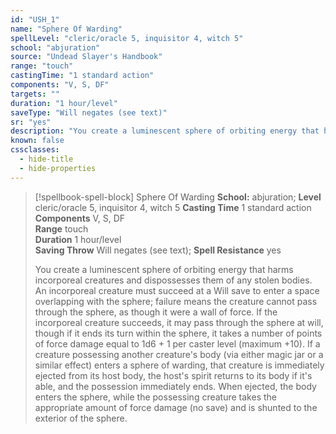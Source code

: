 ```yaml
---
id: "USH_1"
name: "Sphere Of Warding"
spellLevel: "cleric/oracle 5, inquisitor 4, witch 5"
school: "abjuration"
source: "Undead Slayer's Handbook"
range: "touch"
castingTime: "1 standard action"
components: "V, S, DF"
targets: ""
duration: "1 hour/level"
saveType: "Will negates (see text)"
sr: "yes"
description: "You create a luminescent sphere of orbiting energy that harms incorporeal creatures and dispossesses them of any stolen bodies. An incorporeal creature must succeed at a Will save to enter a space overlapping with the sphere; failure means the creature cannot pass through the sphere, as though it were a wall of force. If the incorporeal creature succeeds, it may pass through the sphere at will, though if it ends its turn within the sphere, it takes a number of points of force damage equal to 1d6 + 1 per caster level (maximum +10).  If a creature possessing another creature's body (via either magic jar or a similar effect) enters a sphere of warding, that creature is immediately ejected from its host body, the host's spirit returns to its body if it's able, and the possession immediately ends. When ejected, the body enters the sphere, while the possessing creature takes the appropriate amount of force damage (no save) and is shunted to the exterior of the sphere."
known: false
cssclasses:
  - hide-title
  - hide-properties
---
```


> [!spellbook-spell-block] Sphere Of Warding
> **School:** abjuration; **Level** cleric/oracle 5, inquisitor 4, witch 5
> **Casting Time** 1 standard action  
> **Components** V, S, DF  
> **Range** touch  
> **Duration** 1 hour/level  
> **Saving Throw** Will negates (see text); **Spell Resistance** yes
> 
> You create a luminescent sphere of orbiting energy that harms incorporeal creatures and dispossesses them of any stolen bodies. An incorporeal creature must succeed at a Will save to enter a space overlapping with the sphere; failure means the creature cannot pass through the sphere, as though it were a wall of force. If the incorporeal creature succeeds, it may pass through the sphere at will, though if it ends its turn within the sphere, it takes a number of points of force damage equal to 1d6 + 1 per caster level (maximum +10).  If a creature possessing another creature's body (via either magic jar or a similar effect) enters a sphere of warding, that creature is immediately ejected from its host body, the host's spirit returns to its body if it's able, and the possession immediately ends. When ejected, the body enters the sphere, while the possessing creature takes the appropriate amount of force damage (no save) and is shunted to the exterior of the sphere.